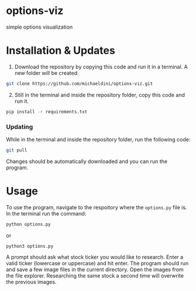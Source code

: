 # options-viz
simple options visualization

# Installation & Updates

1. Download the repository by copying this code and run it in a terminal. A new folder will be created.
```bash 
git clone https://github.com/michaeldini/options-viz.git 
```

2. Still in the terminal and inside the repository folder, copy this code and run it.
```bash
pip install -r requirements.txt
```
### Updating
While in the terminal and inside the repository folder, run the following code:
```bash
git pull
```
Changes should be automatically downloaded and you can run the program. 


# Usage

To use the program, navigate to the respoitory where the `options.py` file is. In the terminal run the command:
```bash
python options.py
```
or 
```bash
python3 options.py
```
A prompt should ask what stock ticker you would like to research. Enter a valid ticker (lowercase or uppercase) and hit enter. The program should run and save a few image files in the current directory. Open the images from the file explorer. Researching the same stock a second time will overwrite the previous images. 


